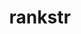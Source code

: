---
title: "rankstr"
layout: cache
categories: [package, v0.19]
meta: {"versions": ["0.1.0", "0.2.0"], "compilers": ["gcc@=11.1.0", "gcc@=7.5.0", "oneapi@=2022.1.0"], "oss": ["ubuntu18.04", "ubuntu20.04"], "platforms": ["linux"], "targets": ["x86_64"], "stacks": ["data-vis-sdk", "e4s", "e4s-oneapi", "radiuss"], "num_specs": 5, "num_specs_by_stack": {"radiuss": 1, "data-vis-sdk": 1, "e4s": 2, "e4s-oneapi": 1}}
spec_details: [{"hash": "55bh3y5vyvhgstfclolfawh3y522r6xf", "compiler": "gcc@=7.5.0", "versions": ["0.1.0"], "os": "ubuntu18.04", "platform": "linux", "target": "x86_64", "variants": ["build_system=cmake", "build_type=RelWithDebInfo", "~ipo", "+shared"], "stacks": ["radiuss"], "size": "-", "tarball": "https://binaries.spack.io/releases/v0.19/build_cache/linux-ubuntu18.04-x86_64/gcc-7.5.0/rankstr-0.1.0/linux-ubuntu18.04-x86_64-gcc-7.5.0-rankstr-0.1.0-55bh3y5vyvhgstfclolfawh3y522r6xf.spack"}, {"hash": "vv5dcojesgbl3gf42mepodrgunljd35k", "compiler": "gcc@=7.5.0", "versions": ["0.2.0"], "os": "ubuntu18.04", "platform": "linux", "target": "x86_64", "variants": ["build_system=cmake", "build_type=RelWithDebInfo", "~ipo", "+shared"], "stacks": ["data-vis-sdk"], "size": "-", "tarball": "https://binaries.spack.io/releases/v0.19/build_cache/linux-ubuntu18.04-x86_64/gcc-7.5.0/rankstr-0.2.0/linux-ubuntu18.04-x86_64-gcc-7.5.0-rankstr-0.2.0-vv5dcojesgbl3gf42mepodrgunljd35k.spack"}, {"hash": "5znsdhgkz7n7hzyjhdnq3rpfitx6pf5l", "compiler": "gcc@=11.1.0", "versions": ["0.2.0"], "os": "ubuntu20.04", "platform": "linux", "target": "x86_64", "variants": ["build_system=cmake", "build_type=RelWithDebInfo", "~ipo", "+shared"], "stacks": ["e4s"], "size": "-", "tarball": "https://binaries.spack.io/releases/v0.19/build_cache/linux-ubuntu20.04-x86_64/gcc-11.1.0/rankstr-0.2.0/linux-ubuntu20.04-x86_64-gcc-11.1.0-rankstr-0.2.0-5znsdhgkz7n7hzyjhdnq3rpfitx6pf5l.spack"}, {"hash": "6jjslp47beqf5ucvigddb6s74wg2vmqp", "compiler": "gcc@=11.1.0", "versions": ["0.1.0"], "os": "ubuntu20.04", "platform": "linux", "target": "x86_64", "variants": ["build_system=cmake", "build_type=RelWithDebInfo", "~ipo", "+shared"], "stacks": ["e4s"], "size": "-", "tarball": "https://binaries.spack.io/releases/v0.19/build_cache/linux-ubuntu20.04-x86_64/gcc-11.1.0/rankstr-0.1.0/linux-ubuntu20.04-x86_64-gcc-11.1.0-rankstr-0.1.0-6jjslp47beqf5ucvigddb6s74wg2vmqp.spack"}, {"hash": "lbithqfsmbfjvcdchcxkxgkauxulkibb", "compiler": "oneapi@=2022.1.0", "versions": ["0.2.0"], "os": "ubuntu20.04", "platform": "linux", "target": "x86_64", "variants": ["build_system=cmake", "build_type=RelWithDebInfo", "~ipo", "+shared"], "stacks": ["e4s-oneapi"], "size": "-", "tarball": "https://binaries.spack.io/releases/v0.19/build_cache/linux-ubuntu20.04-x86_64/oneapi-2022.1.0/rankstr-0.2.0/linux-ubuntu20.04-x86_64-oneapi-2022.1.0-rankstr-0.2.0-lbithqfsmbfjvcdchcxkxgkauxulkibb.spack"}]
---